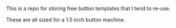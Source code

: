This is a repo for storing free button templates that I tend to re-use.

These are all sized for a 1.5 inch button machine.
